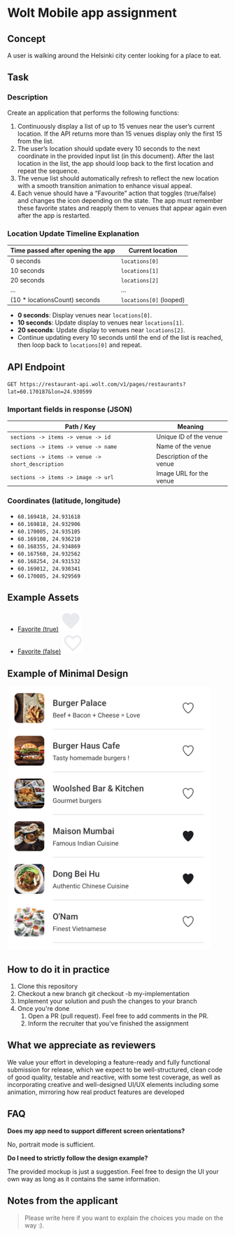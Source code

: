 # Wolt Mobile app assignment

## Concept

A user is walking around the Helsinki city center looking for a place to eat.

## Task

### Description

Create an application that performs the following functions:

1. Continuously display a list of up to 15 venues near the user’s current location. If the API returns more than 15 venues display only the first 15 from the list.
2. The user’s location should update every 10 seconds to the next coordinate in the provided input list (in this document). After the last location in the list, the app should loop back to the first location and repeat the sequence.
3. The venue list should automatically refresh to reflect the new location with a smooth transition animation to enhance visual appeal.
4. Each venue should have a “Favourite” action that toggles (true/false) and changes the icon depending on the state. The app must remember these favorite states and reapply them to venues that appear again even after the app is restarted.

### Location Update Timeline Explanation

| Time passed after opening the app | Current location |
|-----------------------------------|------------------|
| 0 seconds                         | `locations[0]`   |
| 10 seconds                        | `locations[1]`   |
| 20 seconds                        | `locations[2]`   |
| ...                               | ...              |
| (10 * locationsCount) seconds     | `locations[0]` (looped) |

- **0 seconds**: Display venues near `locations[0]`.
- **10 seconds**: Update display to venues near `locations[1]`.
- **20 seconds**: Update display to venues near `locations[2]`.
- Continue updating every 10 seconds until the end of the list is reached, then loop back to `locations[0]` and repeat.

## API Endpoint

`GET https://restaurant-api.wolt.com/v1/pages/restaurants?lat=60.170187&lon=24.930599`

### Important fields in response (JSON)

| Path / Key                                | Meaning                           |
|-------------------------------------------|-----------------------------------|
| `sections -> items -> venue -> id`        | Unique ID of the venue            |
| `sections -> items -> venue -> name`      | Name of the venue                 |
| `sections -> items -> venue -> short_description` | Description of the venue       |
| `sections -> items -> image -> url`       | Image URL for the venue           |

### Coordinates (latitude, longitude)

- `60.169418, 24.931618`
- `60.169818, 24.932906`
- `60.170005, 24.935105`
- `60.169108, 24.936210`
- `60.168355, 24.934869`
- `60.167560, 24.932562`
- `60.168254, 24.931532`
- `60.169012, 24.930341`
- `60.170085, 24.929569`

## Example Assets

- [Favorite (true)](https://fonts.google.com/icons?selected=Material+Icons:favorite) ![Favorite Icon](/assets/favorite_icon.svg)
- [Favorite (false)](https://fonts.google.com/icons?selected=Material+Icons:favorite_border) ![Unfavorite Icon](/assets/favorite_border_icon.svg)

## Example of Minimal Design

![Minimal Design Example](./assets/minimal_design.png)

## How to do it in practice

1. Clone this repository
2. Checkout a new branch git checkout -b my-implementation
3. Implement your solution and push the changes to your branch
4. Once you're done
    1. Open a PR (pull request). Feel free to add comments in the PR.
    2. Inform the recruiter that you've finished the assignment

## What we appreciate as reviewers

We value your effort in developing a feature-ready and fully functional submission for release, which we expect to be well-structured, clean code of good quality, testable and reactive, with some test coverage, as well as incorporating creative and well-designed UI/UX elements including some animation, mirroring how real product features are developed

## FAQ

**Does my app need to support different screen orientations?**

No, portrait mode is sufficient.

**Do I need to strictly follow the design example?**

The provided mockup is just a suggestion. Feel free to design the UI your own way as long as it contains the same information.

## Notes from the applicant

> Please write here if you want to explain the choices you made on the way :).
